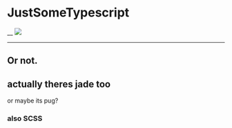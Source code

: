 # JustSomeTypescript
__
<img src="https://img.shields.io/badge/Tests%3A-Passing-brightgreen?style=for-the-badge"/>
___
## Or not.
## actually theres jade too
or maybe its pug?
### also SCSS
